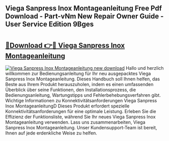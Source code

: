 ## Viega Sanpress Inox Montageanleitung Free Pdf Download - Part-vNm New Repair Owner Guide - User Service Edition 9Bges

# <h2><a href="http://df70up.blite.top/?on=Viega+Sanpress+Inox+Montageanleitung">🔗Download 👉🔴 Viega Sanpress Inox Montageanleitung</a></h2>

[![Viega Sanpress Inox Montageanleitung new download](https://i.imgur.com/lujVjoI.png)](http://df70up.blite.top/?on=Viega+Sanpress+Inox+Montageanleitung)
Hallo und herzlich willkommen zur Bedienungsanleitung für Ihr neu ausgepacktes Viega Sanpress Inox Montageanleitung. Dieses Handbuch soll Ihnen helfen, das Beste aus Ihrem Produkt herauszuholen, indem es einen umfassenden Überblick über seine Funktionen, den Installationsprozess, die Bedienungsanleitung, Wartungstipps und Fehlerbehebungsverfahren gibt. Wichtige Informationen zu Konnektivitätsanforderungen Viega Sanpress Inox MontageanleitungD Dieses Produkt erfordert spezielle Konnektivitätsanforderungen für eine optimale Leistung. Erleben Sie die Effizienz der Funktionsliste, während Sie Ihr neues Viega Sanpress Inox Montageanleitung verwenden. Lass uns zusammenarbeiten, Viega Sanpress Inox Montageanleitung. Unser Kundensupport-Team ist bereit, Ihnen auf jede erdenkliche Weise zu helfen.
